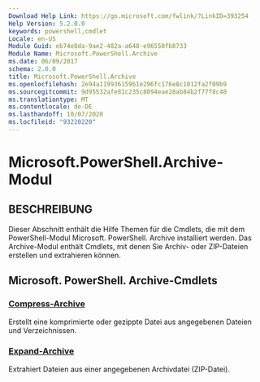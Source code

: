 ```yaml
---
Download Help Link: https://go.microsoft.com/fwlink/?LinkID=393254
Help Version: 5.2.0.0
keywords: powershell,cmdlet
Locale: en-US
Module Guid: eb74e8da-9ae2-482a-a648-e96550fb8733
Module Name: Microsoft.PowerShell.Archive
ms.date: 06/09/2017
schema: 2.0.0
title: Microsoft.PowerShell.Archive
ms.openlocfilehash: 2e94a119936159b1e296fc176e8c1012fa2f09b9
ms.sourcegitcommit: 9d95532afe81c235c8094eae28ab84b2f77f8c48
ms.translationtype: MT
ms.contentlocale: de-DE
ms.lasthandoff: 10/07/2020
ms.locfileid: "93220220"
---
```

# Microsoft.PowerShell.Archive-Modul

## BESCHREIBUNG

Dieser Abschnitt enthält die Hilfe Themen für die Cmdlets, die mit dem PowerShell-Modul Microsoft. PowerShell. Archive installiert werden. Das Archive-Modul enthält Cmdlets, mit denen Sie Archiv- oder ZIP-Dateien erstellen und extrahieren können.

## Microsoft. PowerShell. Archive-Cmdlets

### [Compress-Archive](Compress-Archive.md)
Erstellt eine komprimierte oder gezippte Datei aus angegebenen Dateien und Verzeichnissen.

### [Expand-Archive](Expand-Archive.md)
Extrahiert Dateien aus einer angegebenen Archivdatei (ZIP-Datei).
